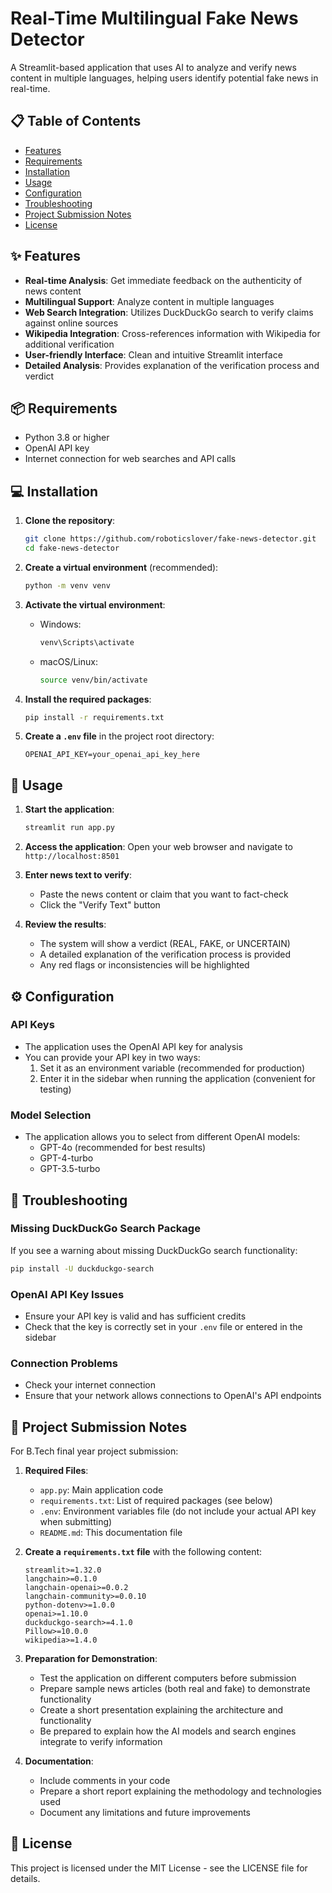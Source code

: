 # Real-Time Multilingual Fake News Detector

A Streamlit-based application that uses AI to analyze and verify news content in multiple languages, helping users identify potential fake news in real-time.

## 📋 Table of Contents
- [Features](#features)
- [Requirements](#requirements)
- [Installation](#installation)
- [Usage](#usage)
- [Configuration](#configuration)
- [Troubleshooting](#troubleshooting)
- [Project Submission Notes](#project-submission-notes)
- [License](#license)

## ✨ Features

- **Real-time Analysis**: Get immediate feedback on the authenticity of news content
- **Multilingual Support**: Analyze content in multiple languages
- **Web Search Integration**: Utilizes DuckDuckGo search to verify claims against online sources
- **Wikipedia Integration**: Cross-references information with Wikipedia for additional verification
- **User-friendly Interface**: Clean and intuitive Streamlit interface
- **Detailed Analysis**: Provides explanation of the verification process and verdict

## 📦 Requirements

- Python 3.8 or higher
- OpenAI API key
- Internet connection for web searches and API calls

## 💻 Installation

1. **Clone the repository**:
   ```bash
   git clone https://github.com/roboticslover/fake-news-detector.git
   cd fake-news-detector
   ```

2. **Create a virtual environment** (recommended):
   ```bash
   python -m venv venv
   ```

3. **Activate the virtual environment**:
   - Windows:
     ```bash
     venv\Scripts\activate
     ```
   - macOS/Linux:
     ```bash
     source venv/bin/activate
     ```

4. **Install the required packages**:
   ```bash
   pip install -r requirements.txt
   ```

5. **Create a `.env` file** in the project root directory:
   ```
   OPENAI_API_KEY=your_openai_api_key_here
   ```

## 🚀 Usage

1. **Start the application**:
   ```bash
   streamlit run app.py
   ```

2. **Access the application**:
   Open your web browser and navigate to `http://localhost:8501`

3. **Enter news text to verify**:
   - Paste the news content or claim that you want to fact-check
   - Click the "Verify Text" button

4. **Review the results**:
   - The system will show a verdict (REAL, FAKE, or UNCERTAIN)
   - A detailed explanation of the verification process is provided
   - Any red flags or inconsistencies will be highlighted

## ⚙️ Configuration

### API Keys
- The application uses the OpenAI API key for analysis
- You can provide your API key in two ways:
  1. Set it as an environment variable (recommended for production)
  2. Enter it in the sidebar when running the application (convenient for testing)

### Model Selection
- The application allows you to select from different OpenAI models:
  - GPT-4o (recommended for best results)
  - GPT-4-turbo
  - GPT-3.5-turbo

## 🔧 Troubleshooting

### Missing DuckDuckGo Search Package
If you see a warning about missing DuckDuckGo search functionality:
```bash
pip install -U duckduckgo-search
```

### OpenAI API Key Issues
- Ensure your API key is valid and has sufficient credits
- Check that the key is correctly set in your `.env` file or entered in the sidebar

### Connection Problems
- Check your internet connection
- Ensure that your network allows connections to OpenAI's API endpoints

## 📝 Project Submission Notes

For B.Tech final year project submission:

1. **Required Files**:
   - `app.py`: Main application code
   - `requirements.txt`: List of required packages (see below)
   - `.env`: Environment variables file (do not include your actual API key when submitting)
   - `README.md`: This documentation file

2. **Create a `requirements.txt` file** with the following content:
   ```
   streamlit>=1.32.0
   langchain>=0.1.0
   langchain-openai>=0.0.2
   langchain-community>=0.0.10
   python-dotenv>=1.0.0
   openai>=1.10.0
   duckduckgo-search>=4.1.0
   Pillow>=10.0.0
   wikipedia>=1.4.0
   ```

3. **Preparation for Demonstration**:
   - Test the application on different computers before submission
   - Prepare sample news articles (both real and fake) to demonstrate functionality
   - Create a short presentation explaining the architecture and functionality
   - Be prepared to explain how the AI models and search engines integrate to verify information

4. **Documentation**:
   - Include comments in your code
   - Prepare a short report explaining the methodology and technologies used
   - Document any limitations and future improvements

## 📄 License

This project is licensed under the MIT License - see the LICENSE file for details.